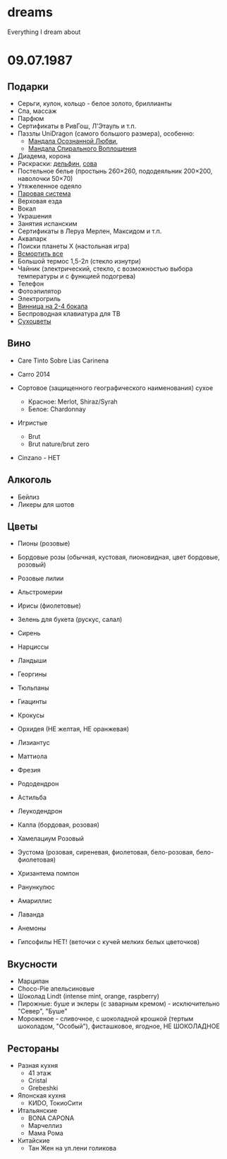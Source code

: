 # dreams
Everything I dream about

# 09.07.1987

## Подарки

* Серьги, кулон, кольцо - белое золото, бриллианты
* Спа, массаж
* Парфюм
* Сертификаты в РивГош, Л'Этауль и т.п.
* Паззлы UniDragon (самого большого размера), особенно:
    * [Мандала Осознанной Любви](https://unidragon.ru/mandala-osoznannoj-lyubvi), 
    * [Мандала Спирального Воплощения](https://unidragon.ru/mandala-spiralnogo-voploscheniya)
* Диадема, корона
* Раскраски: [дельфин](https://деревянныепазлы.рф/derevyannaya-raskraska-molodoi-delfin), [сова](https://деревянныепазлы.рф/derevyannaya-raskraska-nochnaya-sova)
* Постельное белье (простынь 260×260, пододеяльник 200×200, наволочки 50×70)
* Утяжеленное одеяло
* [Паровая система](https://shop.tefal.ru/product/utjugi-i-parogeneratory/parovaja-sistema/parovaja-ustanovka-tefal-care-you-yt3040e1?yclid=5905231209472256413&utm_source=Yandex&utm_medium=cpc&utm_campaign=1OqdTX_RU_TEF_NSP_.NSF_.NSSFP_PU_DISP_STATIC_76409277&utm_content=RSYA_Targeting_LALVisitors_SmartBanners_5127815__All_All_All_N%2FA_N%2FA_AllRussia_LC_AlwaysOn_Steamsystem_COOPFIM_N%2FA&utm_term=12433021560)
* Верховая езда
* Вокал
* Украшения
* Занятия испанским
* Сертификаты в Леруа Мерлен, Максидом и т.п.
* Аквапарк
* Поиски планеты Х (настольная игра)
* [Всмортить все](https://hobbygames.ru/rik-i-morti-vsmortit-vsjo) 
* Большой термос 1,5-2л (стекло изнутри)
* Чайник (электрический, стекло, с возможностью выбора температуры и с функцией подогрева)
* Телефон
* Фотоэпилятор
* Электрогриль
* [Винница на 2-4 бокала](https://www.instagram.com/creed.wood/)
* Беспроводная клавиатура для ТВ
* [Сухоцветы](https://amsterdamflowers.ru/category-flowers/dried-flowers/) 

## Вино

* Care Tinto Sobre Lias Carinena
* Carro 2014
* Сортовое (защищенного географического наименования) сухое
  * Красное: Merlot, Shiraz/Syrah
  * Белое: Chardonnay

* Игристые
  * Brut
  * Brut nature/brut zero

* Cinzano - НЕТ

## Алкоголь

* Бейлиз
* Ликеры для шотов

## Цветы

* Пионы (розовые)
* Бордовые розы (обычная, кустовая, пионовидная, цвет бордовые, розовый)
* Розовые лилии
* Альстромерии
* Ирисы (фиолетовые)
* Зелень для букета (рускус, салал)
* Сирень
* Нарциссы
* Ландыши
* Георгины
* Тюльпаны
* Гиацинты
* Крокусы
* Орхидея (НЕ желтая, НЕ оранжевая)
* Лизиантус
* Маттиола
* Фрезия
* Рододендрон
* Астильба
* Леукодендрон
* Калла (бордовая, розовая)
* Хамелациум Розовый
* Эустома (розовая, сиреневая, фиолетовая, бело-розовая, бело-фиолетовая)
* Хризантема помпон
* Ранункулюс
* Амариллис
* Лаванда
* Анемоны

* Гипсофилы НЕТ! (веточки с кучей мелких белых цветочков)


## Вкусности

* Марципан
* Choсo-Pie апельсиновые
* Шоколад Lindt (intense mint, orange, raspberry)
* Пирожные: буше и эклеры (с заварным кремом) - исключительно "Север", "Буше"
* Мороженое - сливочное, с шоколадной крошкой (тертым шоколадом, "Особый"), фисташковое, ягодное, НЕ ШОКОЛАДНОЕ

## Рестораны

* Разная кухня
  * 41 этаж
  * Cristal
  * Grebeshki
* Японская кухня
  * КИDO, ТокиоСити
* Итальянские
  * BONA CAPONA
  * Марчеллиз
  * Мама Рома
* Китайские
  * Тан Жен на ул.лени голикова
